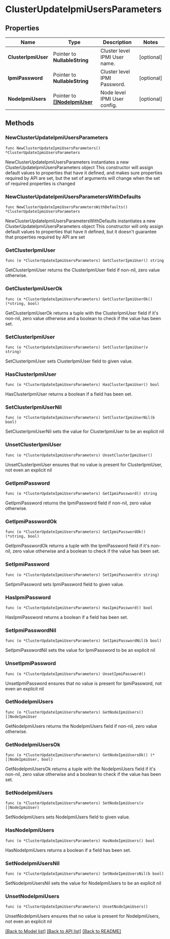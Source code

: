 # ClusterUpdateIpmiUsersParameters

## Properties

Name | Type | Description | Notes
------------ | ------------- | ------------- | -------------
**ClusterIpmiUser** | Pointer to **NullableString** | Cluster level IPMI User name. | [optional] 
**IpmiPassword** | Pointer to **NullableString** | Cluster level IPMI Password. | [optional] 
**NodeIpmiUsers** | Pointer to [**[]NodeIpmiUser**](NodeIpmiUser.md) | Node level IPMI User config. | [optional] 

## Methods

### NewClusterUpdateIpmiUsersParameters

`func NewClusterUpdateIpmiUsersParameters() *ClusterUpdateIpmiUsersParameters`

NewClusterUpdateIpmiUsersParameters instantiates a new ClusterUpdateIpmiUsersParameters object
This constructor will assign default values to properties that have it defined,
and makes sure properties required by API are set, but the set of arguments
will change when the set of required properties is changed

### NewClusterUpdateIpmiUsersParametersWithDefaults

`func NewClusterUpdateIpmiUsersParametersWithDefaults() *ClusterUpdateIpmiUsersParameters`

NewClusterUpdateIpmiUsersParametersWithDefaults instantiates a new ClusterUpdateIpmiUsersParameters object
This constructor will only assign default values to properties that have it defined,
but it doesn't guarantee that properties required by API are set

### GetClusterIpmiUser

`func (o *ClusterUpdateIpmiUsersParameters) GetClusterIpmiUser() string`

GetClusterIpmiUser returns the ClusterIpmiUser field if non-nil, zero value otherwise.

### GetClusterIpmiUserOk

`func (o *ClusterUpdateIpmiUsersParameters) GetClusterIpmiUserOk() (*string, bool)`

GetClusterIpmiUserOk returns a tuple with the ClusterIpmiUser field if it's non-nil, zero value otherwise
and a boolean to check if the value has been set.

### SetClusterIpmiUser

`func (o *ClusterUpdateIpmiUsersParameters) SetClusterIpmiUser(v string)`

SetClusterIpmiUser sets ClusterIpmiUser field to given value.

### HasClusterIpmiUser

`func (o *ClusterUpdateIpmiUsersParameters) HasClusterIpmiUser() bool`

HasClusterIpmiUser returns a boolean if a field has been set.

### SetClusterIpmiUserNil

`func (o *ClusterUpdateIpmiUsersParameters) SetClusterIpmiUserNil(b bool)`

 SetClusterIpmiUserNil sets the value for ClusterIpmiUser to be an explicit nil

### UnsetClusterIpmiUser
`func (o *ClusterUpdateIpmiUsersParameters) UnsetClusterIpmiUser()`

UnsetClusterIpmiUser ensures that no value is present for ClusterIpmiUser, not even an explicit nil
### GetIpmiPassword

`func (o *ClusterUpdateIpmiUsersParameters) GetIpmiPassword() string`

GetIpmiPassword returns the IpmiPassword field if non-nil, zero value otherwise.

### GetIpmiPasswordOk

`func (o *ClusterUpdateIpmiUsersParameters) GetIpmiPasswordOk() (*string, bool)`

GetIpmiPasswordOk returns a tuple with the IpmiPassword field if it's non-nil, zero value otherwise
and a boolean to check if the value has been set.

### SetIpmiPassword

`func (o *ClusterUpdateIpmiUsersParameters) SetIpmiPassword(v string)`

SetIpmiPassword sets IpmiPassword field to given value.

### HasIpmiPassword

`func (o *ClusterUpdateIpmiUsersParameters) HasIpmiPassword() bool`

HasIpmiPassword returns a boolean if a field has been set.

### SetIpmiPasswordNil

`func (o *ClusterUpdateIpmiUsersParameters) SetIpmiPasswordNil(b bool)`

 SetIpmiPasswordNil sets the value for IpmiPassword to be an explicit nil

### UnsetIpmiPassword
`func (o *ClusterUpdateIpmiUsersParameters) UnsetIpmiPassword()`

UnsetIpmiPassword ensures that no value is present for IpmiPassword, not even an explicit nil
### GetNodeIpmiUsers

`func (o *ClusterUpdateIpmiUsersParameters) GetNodeIpmiUsers() []NodeIpmiUser`

GetNodeIpmiUsers returns the NodeIpmiUsers field if non-nil, zero value otherwise.

### GetNodeIpmiUsersOk

`func (o *ClusterUpdateIpmiUsersParameters) GetNodeIpmiUsersOk() (*[]NodeIpmiUser, bool)`

GetNodeIpmiUsersOk returns a tuple with the NodeIpmiUsers field if it's non-nil, zero value otherwise
and a boolean to check if the value has been set.

### SetNodeIpmiUsers

`func (o *ClusterUpdateIpmiUsersParameters) SetNodeIpmiUsers(v []NodeIpmiUser)`

SetNodeIpmiUsers sets NodeIpmiUsers field to given value.

### HasNodeIpmiUsers

`func (o *ClusterUpdateIpmiUsersParameters) HasNodeIpmiUsers() bool`

HasNodeIpmiUsers returns a boolean if a field has been set.

### SetNodeIpmiUsersNil

`func (o *ClusterUpdateIpmiUsersParameters) SetNodeIpmiUsersNil(b bool)`

 SetNodeIpmiUsersNil sets the value for NodeIpmiUsers to be an explicit nil

### UnsetNodeIpmiUsers
`func (o *ClusterUpdateIpmiUsersParameters) UnsetNodeIpmiUsers()`

UnsetNodeIpmiUsers ensures that no value is present for NodeIpmiUsers, not even an explicit nil

[[Back to Model list]](../README.md#documentation-for-models) [[Back to API list]](../README.md#documentation-for-api-endpoints) [[Back to README]](../README.md)


